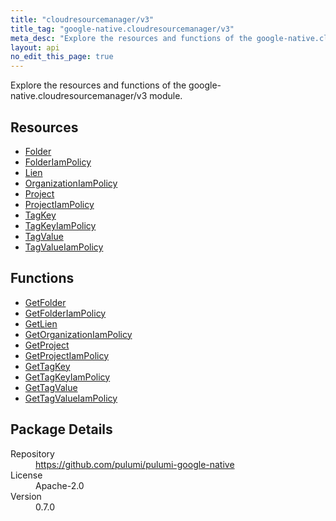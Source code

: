 ```yaml
---
title: "cloudresourcemanager/v3"
title_tag: "google-native.cloudresourcemanager/v3"
meta_desc: "Explore the resources and functions of the google-native.cloudresourcemanager/v3 module."
layout: api
no_edit_this_page: true
---
```


<!-- WARNING: this file was generated by Pulumi Docs Generator. -->
<!-- Do not edit by hand unless you're certain you know what you are doing! -->

Explore the resources and functions of the google-native.cloudresourcemanager/v3 module.

<h2 id="resources">Resources</h2>
<ul class="api">
    <li><a href="folder" title="Folder"><span class="symbol resource"></span>Folder</a></li>
    <li><a href="folderiampolicy" title="FolderIamPolicy"><span class="symbol resource"></span>FolderIamPolicy</a></li>
    <li><a href="lien" title="Lien"><span class="symbol resource"></span>Lien</a></li>
    <li><a href="organizationiampolicy" title="OrganizationIamPolicy"><span class="symbol resource"></span>OrganizationIamPolicy</a></li>
    <li><a href="project" title="Project"><span class="symbol resource"></span>Project</a></li>
    <li><a href="projectiampolicy" title="ProjectIamPolicy"><span class="symbol resource"></span>ProjectIamPolicy</a></li>
    <li><a href="tagkey" title="TagKey"><span class="symbol resource"></span>TagKey</a></li>
    <li><a href="tagkeyiampolicy" title="TagKeyIamPolicy"><span class="symbol resource"></span>TagKeyIamPolicy</a></li>
    <li><a href="tagvalue" title="TagValue"><span class="symbol resource"></span>TagValue</a></li>
    <li><a href="tagvalueiampolicy" title="TagValueIamPolicy"><span class="symbol resource"></span>TagValueIamPolicy</a></li>
</ul>

<h2 id="functions">Functions</h2>
<ul class="api">
    <li><a href="getfolder" title="GetFolder"><span class="symbol function"></span>GetFolder</a></li>
    <li><a href="getfolderiampolicy" title="GetFolderIamPolicy"><span class="symbol function"></span>GetFolderIamPolicy</a></li>
    <li><a href="getlien" title="GetLien"><span class="symbol function"></span>GetLien</a></li>
    <li><a href="getorganizationiampolicy" title="GetOrganizationIamPolicy"><span class="symbol function"></span>GetOrganizationIamPolicy</a></li>
    <li><a href="getproject" title="GetProject"><span class="symbol function"></span>GetProject</a></li>
    <li><a href="getprojectiampolicy" title="GetProjectIamPolicy"><span class="symbol function"></span>GetProjectIamPolicy</a></li>
    <li><a href="gettagkey" title="GetTagKey"><span class="symbol function"></span>GetTagKey</a></li>
    <li><a href="gettagkeyiampolicy" title="GetTagKeyIamPolicy"><span class="symbol function"></span>GetTagKeyIamPolicy</a></li>
    <li><a href="gettagvalue" title="GetTagValue"><span class="symbol function"></span>GetTagValue</a></li>
    <li><a href="gettagvalueiampolicy" title="GetTagValueIamPolicy"><span class="symbol function"></span>GetTagValueIamPolicy</a></li>
</ul>

<h2 id="package-details">Package Details</h2>
<dl class="package-details">
	<dt>Repository</dt>
	<dd><a href="https://github.com/pulumi/pulumi-google-native">https://github.com/pulumi/pulumi-google-native</a></dd>
	<dt>License</dt>
	<dd>Apache-2.0</dd>
	<dt>Version</dt>
	<dd>0.7.0</dd>
</dl>

